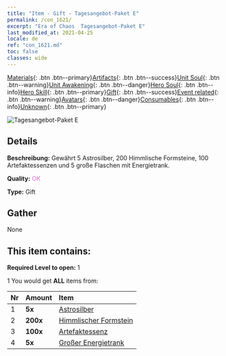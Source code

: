 ```yaml
---
title: "Item - Gift - Tagesangebot-Paket E"
permalink: /con_1621/
excerpt: "Era of Chaos  Tagesangebot-Paket E"
last_modified_at: 2021-04-25
locale: de
ref: "con_1621.md"
toc: false
classes: wide
---
```

 [Materials](/ItemsDE/){: .btn .btn--primary}[Artifacts](/ItemsDE/Artifacts/){: .btn .btn--success}[Unit Soul](/ItemsDE/UnitSoul/){: .btn .btn--warning}[Unit Awakening](/ItemsDE/UnitAwakening/){: .btn .btn--danger}[Hero Soul](/ItemsDE/HeroSoul/){: .btn .btn--info}[Hero Skill](/ItemsDE/HeroSkill/){: .btn .btn--primary}[Gift](/ItemsDE/Gift/){: .btn .btn--success}[Event related](/ItemsDE/Events/){: .btn .btn--warning}[Avatars](/ItemsDE/Avatars/){: .btn .btn--danger}[Consumables](/ItemsDE/Consumables/){: .btn .btn--info}[Unknown](/ItemsDE/Unknown/){: .btn .btn--primary}

 ![Tagesangebot-Paket E](/images/t/i_907237.png)

## Details
 **Beschreibung:** Gewährt 5 Astrosilber, 200 Himmlische Formsteine, 100 Artefaktessenzen und 5 große Flaschen mit Energietrank.

 **Quality:** <span style="color: #DA70D6">OK</span>

 **Type:** Gift

## Gather

  None

## This item contains:

 **Required Level to open:** 1

 1 You would get **ALL** items  from:

  | Nr | Amount |     Item    |
  |:---|:-------|:------------|
  | 1 |  **5x** | [Astrosilber](/ItemsDE/con_969/) |  | 
  | 2 |  **200x** | [Himmlischer Formstein](/ItemsDE/art_188/) |  | 
  | 3 |  **100x** | [Artefaktessenz](/ItemsDE/con_905/) |  | 
  | 4 |  **5x** | [Großer Energietrank](/ItemsDE/con_706/) |  | 

